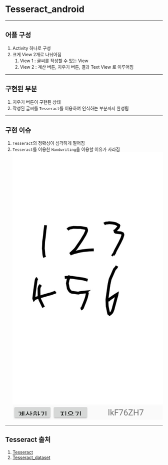 # Tesseract_android

<hr>

## 어플 구성

1. Activity 하나로 구성
2. 크게 View 2개로 나뉘어짐
   1. View 1 : 글씨를 작성할 수 있는 View
   2. View 2 : 계산 버튼, 지우기 버튼, 결과 Text View 로 이루어짐

<hr>

## 구현된 부분

1. 지우기 버튼이 구현된 상태
2. 작성된 글씨를 `Tesseract`를 이용하여 인식하는 부분까지 완성됨

<hr>

## 구현 이슈

1. `Tesseract`의 정확성이 심각하게 떨어짐
2. `Tesseract`를 이용한 `Handwriting`을 이용할 이유가 사라짐![](tesseract_result.jpg)

<hr>

## Tesseract 출처

1. [Tesseract](https://github.com/rmtheis/tess-two)
2. [Tesseract_dataset](https://github.com/tesseract-ocr/tessdata_best)





